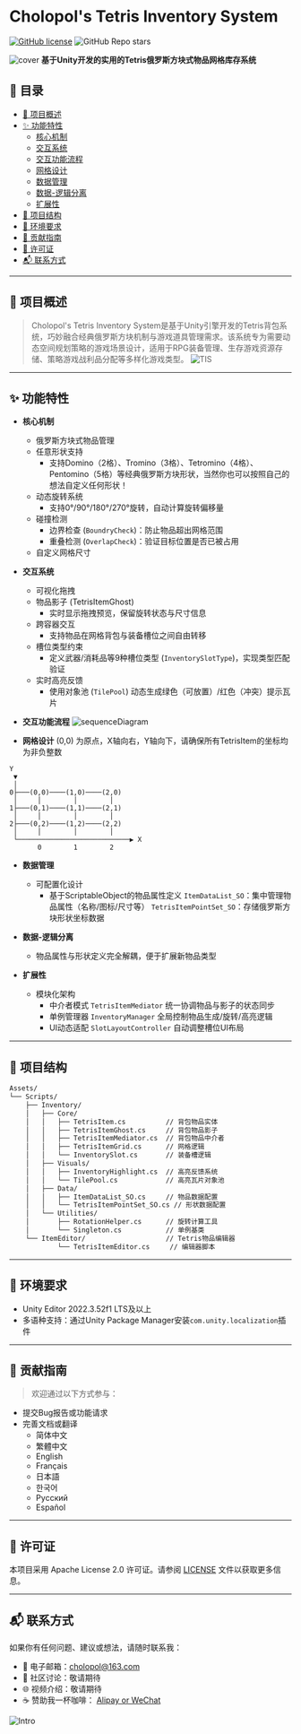 # **Cholopol's Tetris Inventory System**

[![GitHub license](https://img.shields.io/github/license/cholopol/Cholopols-Tetris-Inventory-System-Beta)](LICENSE) ![GitHub Repo stars](https://img.shields.io/github/stars/Cholopol/Cholopols-Tetris-Inventory-System-Beta)


 ![cover](Images/cover.png)
  **基于Unity开发的实用的Tetris俄罗斯方块式物品网格库存系统**

## 📖 目录
- [🌟 项目概述](#-项目概述)
- [✨ 功能特性](#-功能特性)
  - [核心机制](#-核心机制)
  - [交互系统](#-交互系统)
  - [交互功能流程](#-交互功能流程)
  - [网格设计](#-网格设计)
  - [数据管理](#-数据管理)
  - [数据-逻辑分离](#-数据-逻辑分离)
  - [扩展性](#-扩展性)
- [🧩 项目结构](#-项目结构)
- [🚀 环境要求](#-环境要求)
- [🤝 贡献指南](#-贡献指南)
- [📜 许可证](#-许可证)
- [📬 联系方式](#-联系方式)

---

## 🌟 项目概述
> Cholopol's Tetris Inventory System是基于Unity引擎开发的Tetris背包系统，巧妙融合经典俄罗斯方块机制与游戏道具管理需求。该系统专为需要动态空间规划策略的游戏场景设计，适用于RPG装备管理、生存游戏资源存储、策略游戏战利品分配等多样化游戏类型。
![TIS](Images/TIS.png)

---

## ✨ 功能特性

- **核心机制**

  - 俄罗斯方块式物品管理
  - 任意形状支持
    - 支持Domino（2格）、Tromino（3格）、Tetromino（4格）、Pentomino（5格）等经典俄罗斯方块形状，当然你也可以按照自己的想法自定义任何形状！
  - 动态旋转系统
    - 支持0°/90°/180°/270°旋转，自动计算旋转偏移量
  - 碰撞检测
    - 边界检查 (`BoundryCheck`)：防止物品超出网格范围
    - 重叠检测 (`OverlapCheck`)：验证目标位置是否已被占用
  - 自定义网格尺寸

- **交互系统**

  - 可视化拖拽
  - 物品影子 (TetrisItemGhost)  
    - 实时显示拖拽预览，保留旋转状态与尺寸信息
  - 跨容器交互
    - 支持物品在网格背包与装备槽位之间自由转移
  - 槽位类型约束
    - 定义武器/消耗品等9种槽位类型 (`InventorySlotType`)，实现类型匹配验证
  - 实时高亮反馈
    - 使用对象池 (`TilePool`) 动态生成绿色（可放置）/红色（冲突）提示瓦片

- ​**交互功能流程** ![sequenceDiagram](Images/sequenceDiagram.png)

- **网格设计**
  (0,0) 为原点，X轴向右，Y轴向下，请确保所有TetrisItem的坐标均为非负整数

```plaintext
Y
 ▼
 │
0├───(0,0)────(1,0)────(2,0)
 │     │        │        │
1├───(0,1)────(1,1)────(2,1)
 │     │        │        │
2├───(0,2)────(1,2)────(2,2)
 │     │        │        │
 └────────────────────────────▶ X
       0        1        2
```

- **数据管理**

  - 可配置化设计
    - 基于ScriptableObject的物品属性定义
      `ItemDataList_SO`：集中管理物品属性（名称/图标/尺寸等）
      `TetrisItemPointSet_SO`：存储俄罗斯方块形状坐标数据

- **数据-逻辑分离**  
  - 物品属性与形状定义完全解耦，便于扩展新物品类型

- **扩展性**

  - 模块化架构
    - 中介者模式
      `TetrisItemMediator` 统一协调物品与影子的状态同步
    - 单例管理器 
      `InventoryManager` 全局控制物品生成/旋转/高亮逻辑
    - UI动态适配
      `SlotLayoutController` 自动调整槽位UI布局

---
## 🧩 项目结构

```bash
Assets/
└── Scripts/
    ├── Inventory/
    │   ├── Core/
    │   │   ├── TetrisItem.cs          // 背包物品实体
    │   │   ├── TetrisItemGhost.cs     // 背包物品影子
    │   │   ├── TetrisItemMediator.cs  // 背包物品中介者
    │   │   ├── TetrisItemGrid.cs      // 网格逻辑
    │   │   └── InventorySlot.cs       // 装备槽逻辑
    │   ├── Visuals/
    │   │   ├── InventoryHighlight.cs  // 高亮反馈系统
    │   │   └── TilePool.cs            // 高亮瓦片对象池
    │   ├── Data/
    │   │   ├── ItemDataList_SO.cs     // 物品数据配置
    │   │   └── TetrisItemPointSet_SO.cs // 形状数据配置
    │   └── Utilities/
    │       ├── RotationHelper.cs      // 旋转计算工具
    │       └── Singleton.cs           // 单例基类
    └── ItemEditor/                    // Tetris物品编辑器
            └── TetrisItemEditor.cs     // 编辑器脚本
```

---

## 🚀 环境要求

- Unity Editor 2022.3.52f1 LTS及以上
- 多语种支持：通过Unity Package Manager安装`com.unity.localization`插件


---
## 🤝 贡献指南
> 欢迎通过以下方式参与：
- 提交Bug报告或功能请求
- 完善文档或翻译
    - 简体中文
    - 繁體中文
    - English
    - Français
    - 日本語
    - 한국어
    - Русский
    - Español

---
## 📜 许可证
本项目采用 Apache License 2.0 许可证。请参阅 [LICENSE](LICENSE) 文件以获取更多信息。

---
## 📬 联系方式
如果你有任何问题、建议或想法，请随时联系我：
- 📧 电子邮箱：cholopol@163.com
- 💬 社区讨论：敬请期待
- 🌐 视频介绍：敬请期待
- ☕ 赞助我一杯咖啡： [Alipay or WeChat](donate.md)

![Intro](Images/Intro.gif)
